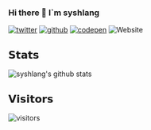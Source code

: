 ### Hi there 👋  I`m syshlang
<!--
**syshlang/syshlang** is a ✨ _special_ ✨ repository because its `README.md` (this file) appears on your GitHub profile.

Here are some ideas to get you started:

- 🔭 I’m currently working on ...
- 🌱 I’m currently learning ...
- 👯 I’m looking to collaborate on ...
- 🤔 I’m looking for help with ...
- 💬 Ask me about ...
- 📫 How to reach me: ...
- 😄 Pronouns: ...
- ⚡ Fun fact: ...
-->

[![twitter](https://img.shields.io/badge/-@syshlang-%231DA1F2?style=flat-square&logo=twitter&logoColor=ffffff)](https://twitter.com/syshlang)
[![github](https://img.shields.io/badge/-@syshlang-%23181717?style=flat-square&logo=github)](https://github.com/syshlang)
[![codepen](https://img.shields.io/badge/-@syshlang-%23000000?style=flat-square&logo=codepen)](https://codepen.io/syshlang)
![Website](https://img.shields.io/website?logo=syshlang&up_message=syshlang&url=https%3A%2F%2Fsyshlang.com)

## 𝗦𝘁𝗮𝘁𝘀

![syshlang's github stats](https://github-readme-stats.vercel.app/api?username=syshlang&show_icons=true&theme=dracula)

## 𝗩𝗶𝘀𝗶𝘁𝗼𝗿𝘀

![visitors](https://syshlang-visitor-badge.glitch.me/badge?page_id=syshlang.syshlang)
